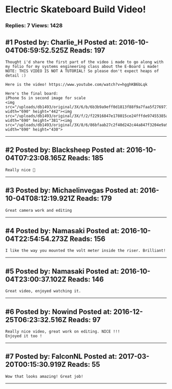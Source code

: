 # Electric Skateboard Build Video!

### Replies: 7 Views: 1428

## \#1 Posted by: Charlie_H Posted at: 2016-10-04T06:59:52.525Z Reads: 197

```
Thought i'd share the first part of the video i made to go along with my folio for my systems engineering class about the E-Board i made!
NOTE: THIS VIDEO IS NOT A TUTORIAL! So please don't expect heaps of detail :) 

Here is the video! https://www.youtube.com/watch?v=hgghKB6bLqk

Here's the final board:
iPhone 5s in second image for scale
<img src="/uploads/db1493/original/3X/6/b/6b3b9a9eff0d1813f88f9a7faa5f2769711e77e2.png" width="690" height="442"><img src="/uploads/db1493/original/3X/f/2/f22916847e178015ce24fffde97455385a137907.png" width="690" height="381"><img src="/uploads/db1493/original/3X/8/6/86bfaab27c2f40d242c44a847f3204e9a9897714.png" width="690" height="430">
```

---
## \#2 Posted by: Blacksheep Posted at: 2016-10-04T07:23:08.165Z Reads: 185

```
Really nice 👏
```

---
## \#3 Posted by: Michaelinvegas Posted at: 2016-10-04T08:12:19.921Z Reads: 179

```
Great camera work and editing
```

---
## \#4 Posted by: Namasaki Posted at: 2016-10-04T22:54:54.273Z Reads: 156

```
I like the way you mounted the volt meter inside the riser. Brilliant!
```

---
## \#5 Posted by: Namasaki Posted at: 2016-10-04T23:00:37.102Z Reads: 146

```
Great video, enjoyed watching it.
```

---
## \#6 Posted by: Nowind Posted at: 2016-12-25T06:23:32.516Z Reads: 97

```
Really nice video, great work on editing. NICE !!!
Enjoyed it too !
```

---
## \#7 Posted by: FalconNL Posted at: 2017-03-20T00:15:30.919Z Reads: 55

```
Wow that looks amazing! Great job!
```

---
